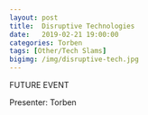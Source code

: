 ```yaml
---
layout: post
title:  Disruptive Technologies
date:   2019-02-21 19:00:00
categories: Torben
tags: [Other/Tech Slams]
bigimg: /img/disruptive-tech.jpg
---
```


FUTURE EVENT

Presenter: Torben